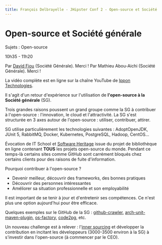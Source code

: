 ```yaml
---
title: François Delbrayelle - JHipster Conf 2 - Open-source et Société générale (notes)
---
```


# Open-source et Société générale

Sujets : Open-source

10h35 - 11h20

Par [David Fiou](https://twitter.com/dfiou) (Société Générale). Merci !
Par Mathieu Abou-Aichi (Société Générale). Merci !

La vidéo complète est en ligne sur la chaîne YouTube de [Ippon Technologies](https://www.youtube.com/watch?v=h6hGWOGC5Nw).

Il s'agit d'un retour d'expérience sur l'utilisation de __l'open-source à la Société générale__ (SG).

Trois grandes raisons poussent un grand groupe comme la SG à contribuer à l'open-source : l'innovation, le cloud et l'attractivité. La SG s'est structurée en 3 axes autour de l'open-source : utiliser, contribuer, attirer.

SG utilise particulièrement les technologies suivantes : AdoptOpenJDK, JUnit 5, RabbitMQ, Docker, Kubernetes, PostgreSQL, Hadoop, CentOS...

Évocation de IT School et [Software Heritage](https://www.softwareheritage.org/?lang=fr) issue du projet de bibliothèque en ligne contenant __TOUS__ les projets open-source du monde. Pendant ce temps-là certains sites comme GitHub sont carrément bloqués chez certains clients pour des raisons de fuite d'information.

Pourquoi contribuer à l'open-source ?
- Devenir meilleur, découvrir des frameworks, des bonnes pratiques
- Découvrir des personnes intéressantes
- Améliorer sa situation professionnelle et son employabilité

Il est important de se tenir à jour et d'entretenir ses compétences. Ce n'est plus une option aujourd'hui pour être efficace.

Quelques exemples sur le GitHub de la SG : [github-crawler](https://github.com/societe-generale/github-crawler), [arch-unit-maven-plugin](https://github.com/societe-generale/arch-unit-maven-plugin), [os-factory](https://github.com/societe-generale/os-factory), [code2pg](https://github.com/societe-generale/code2pg), etc.

Un nouveau challenge est à relever : l'[inner sourcing](https://en.wikipedia.org/wiki/Inner_source) et développer la contribution en incitant les développeurs (3000-3500 environ à la SG) à s'investir dans l'open-source (à commencer par le CEO).
